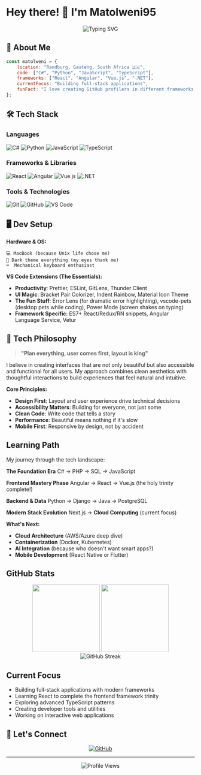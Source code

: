 # Hey there! 👋 I'm Matolweni95

<div align="center">
  <img src="https://readme-typing-svg.herokuapp.com?font=Fira+Code&pause=1000&color=36BCF7&center=true&vCenter=true&width=435&lines=Full-Stack+Developer;C%23+%7C+Python+%7C+JavaScript;Building+Cool+Stuff+Daily;From+Johannesburg%2C+SA" alt="Typing SVG" />
</div>

## 🚀 About Me

```javascript
const matolweni = {
    location: "Randburg, Gauteng, South Africa 🇿🇦",
    code: ["C#", "Python", "JavaScript", "TypeScript"],
    frameworks: ["React", "Angular", "Vue.js", ".NET"],
    currentFocus: "Building full-stack applications",
    funFact: "I love creating GitHub profilers in different frameworks!"
};
```

## 🛠️ Tech Stack

### Languages
![C#](https://img.shields.io/badge/C%23-239120?style=for-the-badge&logo=c-sharp&logoColor=white)
![Python](https://img.shields.io/badge/Python-3776AB?style=for-the-badge&logo=python&logoColor=white)
![JavaScript](https://img.shields.io/badge/JavaScript-F7DF1E?style=for-the-badge&logo=javascript&logoColor=black)
![TypeScript](https://img.shields.io/badge/TypeScript-007ACC?style=for-the-badge&logo=typescript&logoColor=white)

### Frameworks & Libraries
![React](https://img.shields.io/badge/React-20232A?style=for-the-badge&logo=react&logoColor=61DAFB)
![Angular](https://img.shields.io/badge/Angular-DD0031?style=for-the-badge&logo=angular&logoColor=white)
![Vue.js](https://img.shields.io/badge/Vue.js-35495E?style=for-the-badge&logo=vuedotjs&logoColor=4FC08D)
![.NET](https://img.shields.io/badge/.NET-5C2D91?style=for-the-badge&logo=.net&logoColor=white)

### Tools & Technologies
![Git](https://img.shields.io/badge/Git-F05032?style=for-the-badge&logo=git&logoColor=white)
![GitHub](https://img.shields.io/badge/GitHub-100000?style=for-the-badge&logo=github&logoColor=white)
![VS Code](https://img.shields.io/badge/VS_Code-007ACC?style=for-the-badge&logo=visual%20studio%20code&logoColor=white)

## 🖥️ Dev Setup

**Hardware & OS:**
```
💻 MacBook (because Unix life chose me)
🌙 Dark theme everything (my eyes thank me)
⌨️  Mechanical keyboard enthusiast
```

**VS Code Extensions (The Essentials):**
- **Productivity**: Prettier, ESLint, GitLens, Thunder Client
- **UI Magic**: Bracket Pair Colorizer, Indent Rainbow, Material Icon Theme
- **The Fun Stuff**: Error Lens (for dramatic error highlighting), vscode-pets (desktop pets while coding), Power Mode (screen shakes on typing)
- **Framework Specific**: ES7+ React/Redux/RN snippets, Angular Language Service, Vetur

## 💭 Tech Philosophy

> **"Plan everything, user comes first, layout is king"**

I believe in creating interfaces that are not only beautiful but also accessible and functional for all users. My approach combines clean aesthetics with thoughtful interactions to build experiences that feel natural and intuitive.

**Core Principles:**
- **Design First**: Layout and user experience drive technical decisions
- **Accessibility Matters**: Building for everyone, not just some
- **Clean Code**: Write code that tells a story
- **Performance**: Beautiful means nothing if it's slow
- **Mobile First**: Responsive by design, not by accident

## Learning Path

My journey through the tech landscape:

**The Foundation Era**
C# → PHP → SQL → JavaScript

**Frontend Mastery Phase**
Angular → React → Vue.js (the holy trinity complete!)

**Backend & Data**
Python → Django → Java → PostgreSQL

**Modern Stack Evolution**
Next.js → **Cloud Computing** (current focus)

**What's Next:**
- **Cloud Architecture** (AWS/Azure deep dive)
- **Containerization** (Docker, Kubernetes)
- **AI Integration** (because who doesn't want smart apps?)
- **Mobile Development** (React Native or Flutter)

## GitHub Stats

<div align="center">
  <img height="180em" src="https://github-readme-stats.vercel.app/api?username=Matolweni95&show_icons=true&theme=tokyonight&include_all_commits=true&count_private=true"/>
  <img height="180em" src="https://github-readme-stats.vercel.app/api/top-langs/?username=Matolweni95&layout=compact&langs_count=8&theme=tokyonight"/>
</div>

<div align="center">
  <img src="https://github-readme-streak-stats.herokuapp.com/?user=Matolweni95&theme=tokyonight" alt="GitHub Streak"/>
</div>

## Current Focus

- Building full-stack applications with modern frameworks
- Learning React to complete the frontend framework trinity
- Exploring advanced TypeScript patterns
- Creating developer tools and utilities
- Working on interactive web applications

## 🤝 Let's Connect

<div align="center">
  
[![GitHub](https://img.shields.io/badge/GitHub-100000?style=for-the-badge&logo=github&logoColor=white)](https://github.com/Matolweni95)

</div>

---

<div align="center">
  <img src="https://komarev.com/ghpvc/?username=Matolweni95&color=blue&style=flat-square" alt="Profile Views"/>
</div>
